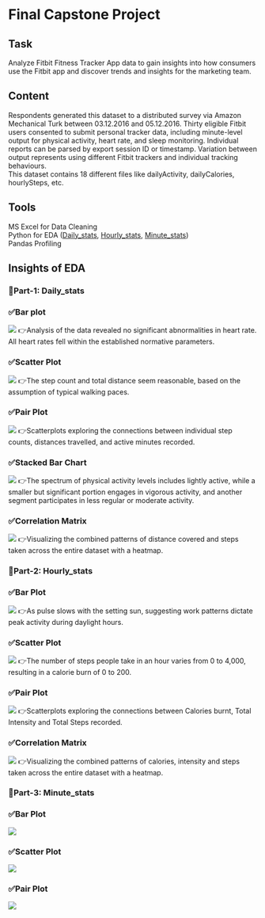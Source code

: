 # **Final Capstone Project**

## Task
Analyze Fitbit Fitness Tracker App data to gain insights into how consumers use the Fitbit app and discover trends and insights for the marketing team.

## Content 
Respondents generated this dataset to a distributed survey via Amazon Mechanical Turk between 03.12.2016 and 05.12.2016. Thirty eligible Fitbit users consented to submit personal tracker data, including minute-level output for physical activity, heart rate, and sleep monitoring. Individual reports can be parsed by export session ID or timestamp. Variation between output represents using different Fitbit trackers and individual tracking behaviours.<br>
This dataset contains 18 different files like dailyActivity, dailyCalories, hourlySteps, etc.

## Tools
MS Excel for Data Cleaning<br>
Python for EDA ([Daily_stats](https://github.com/tyagi-mansi11/PrepInsta_Internship/blob/4b004ab17ab8a33d21cc67afdf7944e6008e8edb/Week-8/Daily_stats.ipynb), [Hourly_stats](https://github.com/tyagi-mansi11/PrepInsta_Internship/blob/4b004ab17ab8a33d21cc67afdf7944e6008e8edb/Week-8/Hourly_stats.ipynb), [Minute_stats](https://github.com/tyagi-mansi11/PrepInsta_Internship/blob/4b004ab17ab8a33d21cc67afdf7944e6008e8edb/Week-8/Minute_stats.ipynb))<br>
Pandas Profiling

## Insights of EDA
<h3>📌Part-1: Daily_stats</h3>

<h3>✅Bar plot</h3>
<img src = https://github.com/tyagi-mansi11/img/blob/feb8dabefa14984663024807168ec3033e72f380/Screenshot%202024-02-10%20171239.png/>
👉Analysis of the data revealed no significant abnormalities in heart rate. All heart rates fell within the established normative parameters.

<h3>✅Scatter Plot</h3>
<img src = https://github.com/tyagi-mansi11/img/blob/f51f952c42981049fb78c3b576de097e21dd925e/Screenshot%202024-02-10%20171320.png/>
👉The step count and total distance seem reasonable, based on the assumption of typical walking paces.

<h3>✅Pair Plot</h3>
<img src = https://github.com/tyagi-mansi11/img/blob/a4a0c126801303338a376db76083855b0e06cc07/Screenshot%202024-02-10%20171338.png/>
👉Scatterplots exploring the connections between individual step counts, distances travelled, and active minutes recorded.

<h3>✅Stacked Bar Chart</h3>
<img src = https://github.com/tyagi-mansi11/img/blob/a4a0c126801303338a376db76083855b0e06cc07/Screenshot%202024-02-10%20171408.png/>
👉The spectrum of physical activity levels includes lightly active, while a smaller but significant portion engages in vigorous activity, and another segment participates in less regular or moderate activity.

<h3>✅Correlation Matrix</h3>
<img src = https://github.com/tyagi-mansi11/img/blob/a4a0c126801303338a376db76083855b0e06cc07/Screenshot%202024-02-10%20171433.png/>
👉Visualizing the combined patterns of distance covered and steps taken across the entire dataset with a heatmap.

<h3>📌Part-2: Hourly_stats</h3>

<h3>✅Bar Plot</h3>
<img src = https://github.com/tyagi-mansi11/img/blob/811b764bcac6daba7a9f020aad0e0cb44ddab081/Screenshot%202024-02-10%20171729.png/>
👉As pulse slows with the setting sun, suggesting work patterns dictate peak activity during daylight hours.

<h3>✅Scatter Plot</h3>
<img src = https://github.com/tyagi-mansi11/img/blob/811b764bcac6daba7a9f020aad0e0cb44ddab081/Screenshot%202024-02-10%20171751.png/>
👉The number of steps people take in an hour varies from 0 to 4,000, resulting in a calorie burn of 0 to 200. 

<h3>✅Pair Plot</h3>
<img src = https://github.com/tyagi-mansi11/img/blob/811b764bcac6daba7a9f020aad0e0cb44ddab081/Screenshot%202024-02-10%20171813.png/>
👉Scatterplots exploring the connections between Calories burnt, Total Intensity and Total Steps recorded.

<h3>✅Correlation Matrix</h3>
<img src = https://github.com/tyagi-mansi11/img/blob/811b764bcac6daba7a9f020aad0e0cb44ddab081/Screenshot%202024-02-10%20171832.png/>
👉Visualizing the combined patterns of calories, intensity and steps taken across the entire dataset with a heatmap.

<h3>📌Part-3: Minute_stats</h3>

<h3>✅Bar Plot</h3>
<img src = https://github.com/tyagi-mansi11/img/blob/72886ac1ad2c2271391a69dd8346c2cf3bb904c6/Screenshot%202024-02-10%20171958.png/>

<h3>✅Scatter Plot</h3>
<img src = https://github.com/tyagi-mansi11/img/blob/72886ac1ad2c2271391a69dd8346c2cf3bb904c6/Screenshot%202024-02-10%20172015.png/>

<h3>✅Pair Plot</h3>
<img src = https://github.com/tyagi-mansi11/img/blob/72886ac1ad2c2271391a69dd8346c2cf3bb904c6/Screenshot%202024-02-10%20172044.png/>
